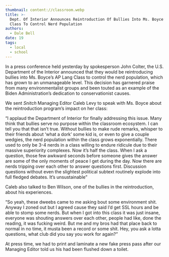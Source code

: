 ```yaml
---
thumbnail: content://classroom.webp
title: >-
  Dept. Of Interior Announces Reintroduction Of Bullies Into Ms. Boyce’s AP Lang
  Class To Control Nerd Population
authors:
  - Dale Bell
date: 19
tags:
  - local
  - school
---
```


In a press conference held yesterday by spokesperson John Colter, the U.S. Department of the Interior announced that they would be reintroducing bullies into Ms. Boyce’s AP Lang Class to control the nerd population, which has grown to an unmanageable level. This decision has garnered praise from many environmentalist groups and been touted as an example of the Biden Administration’s dedication to conservationist causes.

We sent *Snitch* Managing Editor Caleb Levy to speak with Ms. Boyce about the reintroduction program’s impact on her class:

“I applaud the Department of Interior for finally addressing this issue. Many think that bullies serve no purpose within the classroom ecosystem. I can tell you that that isn’t true. Without bullies to make rude remarks, whisper to their friends about ‘what a dork’ some kid is, or even to give a couple wedgies, the nerd population within the class grows exponentially. There used to only be 3-4 nerds in a class willing to endure ridicule due to their massive superiority complexes. Now it’s half the class. When I ask a question, those few awkward seconds before someone gives the answer are some of the only moments of peace I get during the day. Now there are nerds tripping over each other to answer questions first. Discussion questions without even the slightest political subtext routinely explode into full fledged debates. It’s unsustainable”

Caleb also talked to Ben Wilson, one of the bullies in the reintroduction, about his experiences.

“So yeah, these dweebs came to me asking bout some environment shit. Anyway I zoned out but I agreed cause they said I’d get SSL hours and be able to stomp some nerds. But when I got into this class it was just insane, everyone was shouting answers over each other, people had like, done the reading, it was fucking weird. But me and my bros had that place back to normal in no time, it musta been a record or some shit. Hey, you ask a lotta questions, what club did you say you work for again?”

At press time, we had to print and laminate a new fake press pass after our Managing Editor told us his had been flushed down a toilet.